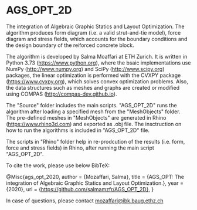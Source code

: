 # AGS_OPT_2D

The integration of Algebraic Graphic Statics and Layout Optimization. 
The algorithm produces form diagram (i.e. a valid strut-and-tie model), force diagram and stress fields, which accounts for the boundary conditions and the design boundary of the reiforced concrete block.

The algorithm is developed by Salma Moaffari at ETH Zurich. It is written in Python 3.73 (https://www.python.org), where the bsaic implementations use NumPy (http://www.numpy.org) and SciPy (http://www.scipy.org) packages, the linear optimization is performed with the CVXPY package (https://www.cvxpy.org), which  solves  convex  optimization  problems.   Also,  the  data structures such as meshes and graphs are created or modified using COMPAS (http://compas-dev.github.io).

The "Source" folder includes the main scripts. "AGS_OPT_2D" runs the algorithm after loading a specified mesh from the "MeshObjects" folder. The pre-defined meshes in "MeshObjects" are generated in Rhino (https://www.rhino3d.com) and exported as .obj file. The insctruction on how to run the algorithms is included in "AGS_OPT_2D" file. 

The scripts in "Rhino" folder help in re-prodcution of the results (i.e. form, force and stress fields) in Rhino, after running the main script "AGS_OPT_2D". 

To cite the work, please use below BibTeX:

@Misc{ags_opt_2020,
author = {Mozaffari, Salma},
title = {AGS_OPT: The integration of Algebraic Graphic Statics and Layout Optimization.},
year = {2020},
url = {https://github.com/salmamzfr/AGS_OPT_2D},
}

In case of questions, please contact mozaffari@ibk.baug.ethz.ch
